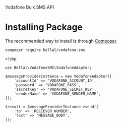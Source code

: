Vodafone Bulk SMS API
# Installing Package

The recommended way to install is through
[Composer](https://getcomposer.org/).

```bash
composer require bellal/vodafone-sms
```

```
<?php

use Bellal\VodafoneSMS\VodafoneAdapter;

$messageProviderInstance = new VodafoneAdapter([
    'accountId' => 'VODAFONE_ACCOUNT_ID',
    'password' => 'VODAFONE_PASS',
    'secretKey' => 'VODAFONE_SECRET_KEY',
    'senderName' => 'VODAFONE_SENDER_NAME',
]);

$result = $messageProviderInstance->send([
	'to' => 'RECIEVER_NUMBER',
	'text' => 'MESSAGE_BODY',
]);
```
